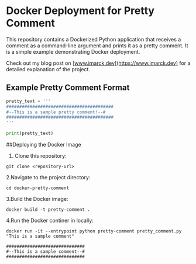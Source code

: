 # Docker Deployment for Pretty Comment

This repository contains a Dockerized Python application that receives a comment as a command-line argument and prints it as a pretty comment. It is a simple example demonstrating Docker deployment.

Check out my blog post on [www.imarck.dev](https://www.imarck.dev) for a detailed explanation of the project.

## Example Pretty Comment Format

```python
pretty_text = '''
#########################################
#--This is a sample pretty comment!--#
#########################################
'''

print(pretty_text)
```

##Deploying the Docker Image
1. Clone this repository:

```batch
git clone <repository-url>
```


2.Navigate to the project directory:

```batch
cd docker-pretty-comment

```


3.Build the Docker image:

```batch
docker build -t pretty-comment .

```

4.Run the Docker continer in locally:

```batch
docker run -it --entrypoint python pretty-comment pretty_comment.py "This is a sample comment"

##############################
#--This is a sample comment--#
##############################
```

